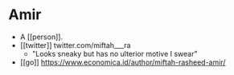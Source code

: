 # Amir

- A [[person]].
- [[twitter]] twitter.com/miftah___ra
  - "Looks sneaky but has no ulterior motive I swear"
- [[go]] https://www.economica.id/author/miftah-rasheed-amir/


